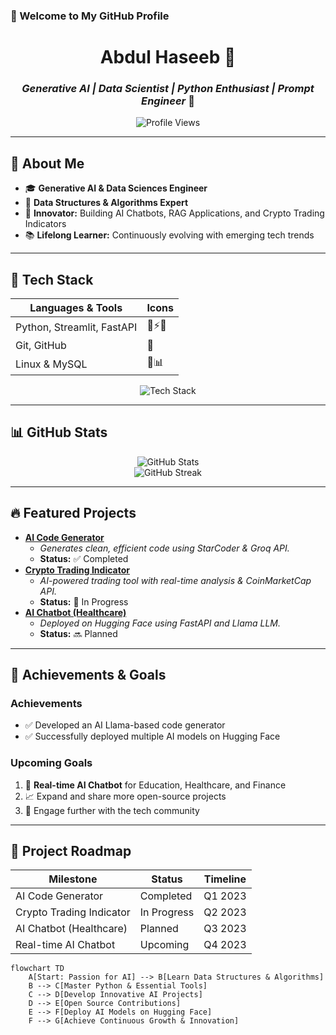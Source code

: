 ### 👋 Welcome to My GitHub Profile

<div align="center">

# **Abdul Haseeb** 🌟

### *Generative AI | Data Scientist | Python Enthusiast | Prompt Engineer* 🚀

![Profile Views](https://komarev.com/ghpvc/?username=YourGitHubUsername&style=flat-square&color=blue)

</div>

---

## 🌟 About Me
- 🎓 **Generative AI & Data Sciences Engineer**
- 🧠 **Data Structures & Algorithms Expert**
- 🤖 **Innovator:** Building AI Chatbots, RAG Applications, and Crypto Trading Indicators
- 📚 **Lifelong Learner:** Continuously evolving with emerging tech trends

---

## 🚀 Tech Stack

| **Languages & Tools**        | **Icons** |
| ---------------------------- | --------- |
| Python, Streamlit, FastAPI   | 🐍⚡🌐     |
| Git, GitHub                  | 🔧         |
| Linux & MySQL                | 🐧📊       |

<p align="center">
  <img src="https://skillicons.dev/icons?i=python,streamlit,fastapi,html,css,js,java,cpp,git,github,linux,mysql" alt="Tech Stack" />
</p>

---

## 📊 GitHub Stats
<div align="center">
  <img src="https://github-readme-stats.vercel.app/api?username=YourGitHubUsername&show_icons=true&theme=radical&count_private=true" alt="GitHub Stats" />
  <br>
  <img src="https://github-readme-streak-stats.herokuapp.com/?user=YourGitHubUsername&theme=radical" alt="GitHub Streak" />
</div>

---

## 🔥 Featured Projects
- **[AI Code Generator](https://github.com/YourGitHubUsername/AI-Code-Generator)**
  - *Generates clean, efficient code using StarCoder & Groq API.*  
  - **Status:** ✅ Completed
- **[Crypto Trading Indicator](https://github.com/YourGitHubUsername/Crypto-Indicator)**
  - *AI-powered trading tool with real-time analysis & CoinMarketCap API.*  
  - **Status:** 🚧 In Progress
- **[AI Chatbot (Healthcare)](https://github.com/YourGitHubUsername/AI-Healthcare-Chatbot)**
  - *Deployed on Hugging Face using FastAPI and Llama LLM.*  
  - **Status:** 🔜 Planned

---

## 🎯 Achievements & Goals

### Achievements
- ✅ Developed an AI Llama-based code generator  
- ✅ Successfully deployed multiple AI models on Hugging Face

### Upcoming Goals
1. 🚀 **Real-time AI Chatbot** for Education, Healthcare, and Finance
2. 📈 Expand and share more open-source projects
3. 🤝 Engage further with the tech community

---

## 📆 Project Roadmap

| **Milestone**                 | **Status**      | **Timeline** |
| ----------------------------- | --------------- | ------------ |
| AI Code Generator             | Completed       | Q1 2023      |
| Crypto Trading Indicator      | In Progress     | Q2 2023      |
| AI Chatbot (Healthcare)       | Planned         | Q3 2023      |
| Real-time AI Chatbot          | Upcoming        | Q4 2023      |

```mermaid
flowchart TD
    A[Start: Passion for AI] --> B[Learn Data Structures & Algorithms]
    B --> C[Master Python & Essential Tools]
    C --> D[Develop Innovative AI Projects]
    D --> E[Open Source Contributions]
    E --> F[Deploy AI Models on Hugging Face]
    F --> G[Achieve Continuous Growth & Innovation]
